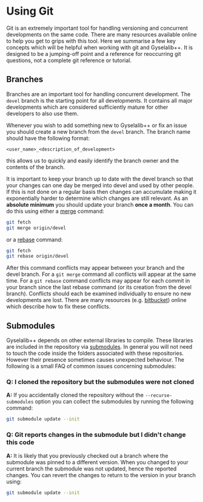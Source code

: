 # Using Git

Git is an extremely important tool for handling versioning and concurrent developments on the same code. There are many resources available online to help you get to grips with this tool. Here we summarise a few key concepts which will be helpful when working with git and Gyselalib++. It is designed to be a jumping-off point and a reference for reoccurring git questions, not a complete git reference or tutorial.

## Branches

Branches are an important tool for handling concurrent development. The `devel` branch is the starting point for all developments. It contains all major developments which are considered sufficiently mature for other developers to also use them.

Whenever you wish to add something new to Gyselalib++ or fix an issue you should create a new branch from the `devel` branch. The branch name should have the following format:

```none
<user_name>_<description_of_development>
```

this allows us to quickly and easily identify the branch owner and the contents of the branch.

It is important to keep your branch up to date with the devel branch so that your changes can one day be merged into devel and used by other people. If this is not done on a regular basis then changes can accumulate making it exponentially harder to determine which changes are still relevant. As an **absolute minimum** you should update your branch **once a month**. You can do this using either a [merge](https://git-scm.com/docs/git-merge) command:

```sh
git fetch
git merge origin/devel
```

or a [rebase](https://git-scm.com/docs/git-rebase) command:

```sh
git fetch
git rebase origin/devel
```

After this command conflicts may appear between your branch and the devel branch. For a `git merge` command all conflicts will appear at the same time. For a `git rebase` command conflicts may appear for each commit in your branch since the last rebase command (or its creation from the devel branch). Conflicts should each be examined individually to ensure no new developments are lost. There are many resources (e.g. [bitbucket](https://www.atlassian.com/git/tutorials/using-branches/merge-conflicts)) online which describe how to fix these conflicts.

## Submodules

Gyselalib++ depends on other external libraries to compile. These libraries are included in the repository via [submodules](https://git-scm.com/docs/gitsubmodules). In general you will not need to touch the code inside the folders associated with these repositories. However their presence sometimes causes unexpected behaviour. The following is a small FAQ of common issues concerning submodules:

### Q: I cloned the repository but the submodules were not cloned

**A:** If you accidentally cloned the repository without the `--recurse-submodules` option you can collect the submodules by running the following command:

```sh
git submodule update --init
```

### Q: Git reports changes in the submodule but I didn't change this code

**A:** It is likely that you previously checked out a branch where the submodule was pinned to a different version. When you changed to your current branch the submodule was not updated, hence the reported changes. You can revert the changes to return to the version in your branch using:

```sh
git submodule update --init
```
